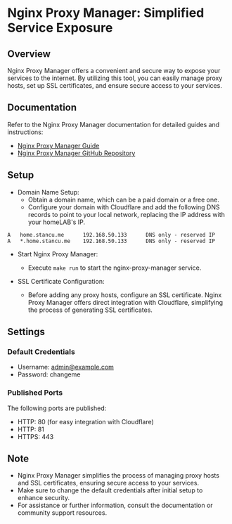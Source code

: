 # Nginx Proxy Manager: Simplified Service Exposure

## Overview
Nginx Proxy Manager offers a convenient and secure way to expose your services to the internet. By utilizing this tool, you can easily manage proxy hosts, set up SSL certificates, and ensure secure access to your services.

## Documentation
Refer to the Nginx Proxy Manager documentation for detailed guides and instructions:

- [Nginx Proxy Manager Guide](https://nginxproxymanager.com/guide/)
- [Nginx Proxy Manager GitHub Repository](https://github.com/NginxProxyManager/nginx-proxy-manager)

## Setup

- Domain Name Setup:  
  - Obtain a domain name, which can be a paid domain or a free one.  
  - Configure your domain with Cloudflare and add the following DNS records to point to your local network, replacing the IP address with your homeLAB's IP.
```
A   home.stancu.me      192.168.50.133      DNS only - reserved IP
A   *.home.stancu.me    192.168.50.133      DNS only - reserved IP
```

- Start Nginx Proxy Manager:  
  - Execute `make run` to start the nginx-proxy-manager service.
   
- SSL Certificate Configuration:  
  - Before adding any proxy hosts, configure an SSL certificate. Nginx Proxy Manager offers direct integration with Cloudflare, simplifying the process of generating SSL certificates.

## Settings
### Default Credentials
- Username: admin@example.com
- Password: changeme

### Published Ports
The following ports are published:

- HTTP: 80 (for easy integration with Cloudflare)
- HTTP: 81
- HTTPS: 443
  
## Note
- Nginx Proxy Manager simplifies the process of managing proxy hosts and SSL certificates, ensuring secure access to your services.
- Make sure to change the default credentials after initial setup to enhance security.
- For assistance or further information, consult the documentation or community support resources.

